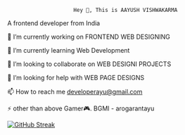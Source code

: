                          Hey 👋, This is AAYUSH VISHWAKARMA
  
A frontend developer from India

🔭 I’m currently working on FRONTEND WEB DESIGNING

🌱 I’m currently learning Web Development 

👯 I’m looking to collaborate on WEB DESIGNI PROJECTS

🤝 I’m looking for help with WEB PAGE DESIGNS

📫 How to reach me developerayu@gmail.com

⚡ other than above Gamer🎮.
  BGMI - arogarantayu


[![GitHub Streak](https://github-readme-streak-stats.herokuapp.com?user=Frinzoayu&theme=onedark&date_format=M%20j%5B%2C%20Y%5D)](https://git.io/streak-stats)


